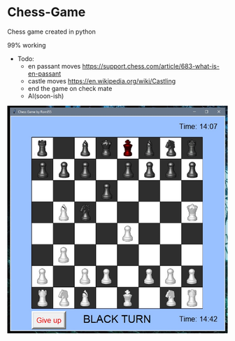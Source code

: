 # Chess-Game
Chess game created in python

99% working
- Todo:
  - en passant moves https://support.chess.com/article/683-what-is-en-passant
  - castle moves https://en.wikipedia.org/wiki/Castling
  - end the game on check mate
  - AI(soon-ish) 

![Start_screen](assets/001.jpg "Start_screen")
